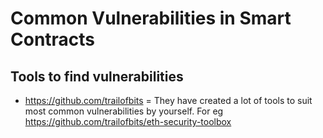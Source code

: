 # Common Vulnerabilities in Smart Contracts

## Tools to find vulnerabilities

* https://github.com/trailofbits = They have created a lot of tools to suit most common vulnerabilities by yourself. For eg https://github.com/trailofbits/eth-security-toolbox





